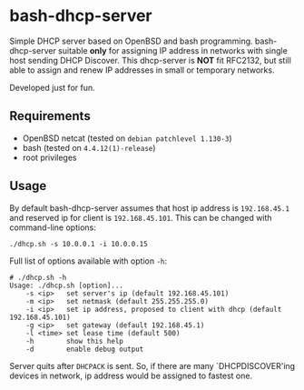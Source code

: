 # bash-dhcp-server

Simple DHCP server based on OpenBSD and bash programming. 
bash-dhcp-server suitable **only** for assigning IP address in networks with single host sending DHCP Discover. 
This dhcp-server is **NOT** fit RFC2132, but still able to assign and renew IP addresses in small or temporary networks. 

Developed just for fun.

## Requirements
- OpenBSD netcat (tested on `debian patchlevel 1.130-3`)
- bash (tested on `4.4.12(1)-release`)
- root privileges

## Usage 
By default bash-dhcp-server assumes that host ip address is `192.168.45.1` and reserved ip for client is `192.168.45.101`. 
This can be changed with command-line options:
```
./dhcp.sh -s 10.0.0.1 -i 10.0.0.15
```
Full list of options available with option `-h`:
```
# ./dhcp.sh -h
Usage: ./dhcp.sh [option]...
	-s <ip>   set server's ip (default 192.168.45.101)
	-m <ip>   set netmask (default 255.255.255.0)
	-i <ip>   set ip address, proposed to client with dhcp (default 192.168.45.101)
	-g <ip>   set gateway (default 192.168.45.1)
	-l <time> set lease time (default 500)
	-h        show this help
	-d        enable debug output
```

Server quits after `DHCPACK` is sent. 
So, if there are many `DHCPDISCOVER'ing devices in network, ip address would be assigned to fastest one.
